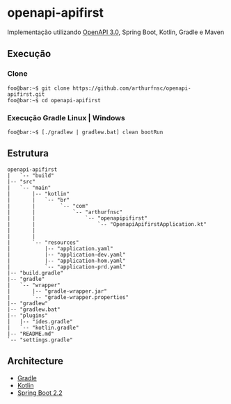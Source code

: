 # openapi-apifirst

Implementação utilizando
[OpenAPI 3.0](https://github.com/OAI/OpenAPI-Specification), Spring Boot,
Kotlin, Gradle e Maven

## Execução

### Clone

```console
foo@bar:~$ git clone https://github.com/arthurfnsc/openapi-apifirst.git
foo@bar:~$ cd openapi-apifirst
```

### Execução Gradle Linux | Windows

```console
foo@bar:~$ [./gradlew | gradlew.bat] clean bootRun
```

## Estrutura

```console
openapi-apifirst
|   `-- "build"
|-- "src"
|   `-- "main"
|       |-- "kotlin"
|       |   `-- "br"
|       |        `-- "com"
|       |            `-- "arthurfnsc"
|       |                `-- "openapipifirst"
|       |                    `-- "OpenapiApifirstApplication.kt"
|       |
|       |
|       `-- "resources"
|           |-- "application.yaml"
|           |-- "application-dev.yaml"
|           |-- "application-hom.yaml"
|           `-- "application-prd.yaml"
|-- "build.gradle"
|-- "gradle"
|   `-- "wrapper"
|       |-- "gradle-wrapper.jar"
|       `-- "gradle-wrapper.properties"
|-- "gradlew"
|-- "gradlew.bat"
|-- "plugins"
|   |-- "ides.gradle"
|   `-- "kotlin.gradle"
|-- "README.md"
`-- "settings.gradle"
```

## Architecture

- [Gradle](https://gradle.org/)
- [Kotlin](https://kotlinlang.org/)
- [Spring Boot 2.2](https://projects.spring.io/spring-boot/)
